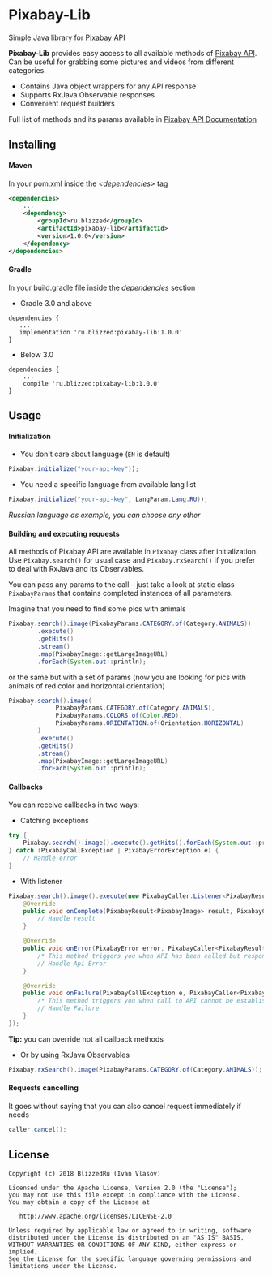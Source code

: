 # Pixabay-Lib
Simple Java library for [Pixabay](https://pixabay.com) API

**Pixabay-Lib** provides easy access to all available methods of [Pixabay API][doc]. 
Can be useful for grabbing some pictures and videos from different categories.

* Contains Java object wrappers for any API response
* Supports RxJava Observable responses
* Convenient request builders

Full list of methods and its params available in [Pixabay API Documentation][doc]

## Installing

#### Maven

In your pom.xml inside the *\<dependencies>* tag
```xml
<dependencies>
    ...
    <dependency>
        <groupId>ru.blizzed</groupId>
        <artifactId>pixabay-lib</artifactId>
        <version>1.0.0</version>
    </dependency>
</dependencies>
```

#### Gradle

In your build.gradle file inside the *dependencies* section

* Gradle 3.0 and above
``` 
dependencies {
   ...
   implementation 'ru.blizzed:pixabay-lib:1.0.0'
}
```
  
* Below 3.0
``` 
dependencies {
    ...
    compile 'ru.blizzed:pixabay-lib:1.0.0'
}
```
  
## Usage

#### Initialization

* You don't care about language (`EN` is default)
```java 
Pixabay.initialize("your-api-key"));
```

* You need a specific language from available lang list
```java 
Pixabay.initialize("your-api-key", LangParam.Lang.RU));
```
_Russian language as example, you can choose any other_

#### Building and executing requests

All methods of Pixabay API are available in `Pixabay` class after initialization. Use `Pixabay.search()` for 
usual case and `Pixabay.rxSearch()` if you prefer to deal with RxJava and its Observables.

You can pass any params to the call – just take a look at static class `PixabayParams` that 
contains completed instances of all parameters.

Imagine that you need to find some pics with animals

```java 
Pixabay.search().image(PixabayParams.CATEGORY.of(Category.ANIMALS))
        .execute()
        .getHits()
        .stream()
        .map(PixabayImage::getLargeImageURL)
        .forEach(System.out::println);
```

or the same but with a set of params (now you are looking for pics with animals of red color and horizontal orientation)

```java 
Pixabay.search().image(
             PixabayParams.CATEGORY.of(Category.ANIMALS),
             PixabayParams.COLORS.of(Color.RED),
             PixabayParams.ORIENTATION.of(Orientation.HORIZONTAL)
        )
        .execute()
        .getHits()
        .stream()
        .map(PixabayImage::getLargeImageURL)
        .forEach(System.out::println);
```

#### Callbacks 
You can receive callbacks in two ways:

* Catching exceptions
```java 
try {
    Pixabay.search().image().execute().getHits().forEach(System.out::println);
} catch (PixabayCallException | PixabayErrorException e) {
    // Handle error
} 
```
* With listener
```java 
Pixabay.search().image().execute(new PixabayCaller.Listener<PixabayResult<PixabayImage>>() {
    @Override
    public void onComplete(PixabayResult<PixabayImage> result, PixabayCaller<PixabayResult<PixabayImage>> apiCaller) {
        // Handle result
    }

    @Override
    public void onError(PixabayError error, PixabayCaller<PixabayResult<PixabayImage>> apiCaller) {
        /* This method triggers you when API has been called but response contains an error */
        // Handle Api Error
    }

    @Override
    public void onFailure(PixabayCallException e, PixabayCaller<PixabayResult<PixabayImage>> apiCaller) {
        /* This method triggers you when call to API cannot be established. E.g. no internet connection */
        // Handle Failure
    }
});
```
**Tip:** you can override not all callback methods

* Or by using RxJava Observables

```java 
Pixabay.rxSearch().image(PixabayParams.CATEGORY.of(Category.ANIMALS));
```

#### Requests cancelling
It goes without saying that you can also cancel request immediately if needs
```java 
caller.cancel();
```

## License

```
Copyright (c) 2018 BlizzedRu (Ivan Vlasov)

Licensed under the Apache License, Version 2.0 (the "License");
you may not use this file except in compliance with the License.
You may obtain a copy of the License at

   http://www.apache.org/licenses/LICENSE-2.0

Unless required by applicable law or agreed to in writing, software
distributed under the License is distributed on an "AS IS" BASIS,
WITHOUT WARRANTIES OR CONDITIONS OF ANY KIND, either express or implied.
See the License for the specific language governing permissions and
limitations under the License.
```

[doc]: https://pixabay.com/api/docs/